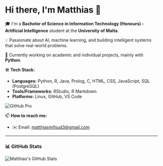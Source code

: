 # Hi there, I'm Matthias 👋

🎓 I'm a **Bachelor of Science in Information Technology (Honours) - Artificial Intelligence** student at the **University of Malta**.

💡 Passionate about AI, machine learning, and building intelligent systems that solve real-world problems.

🔭 Currently working on academic and individual projects, mainly with **Python**.

🛠️ **Tech Stack:**
- **Languages:** Python, R, Java, Prolog, C, HTML, CSS, JavaScript, SQL (PostgreSQL)
- **Tools/Frameworks:** RStudio, R Markdown
- **Platforms:** Linux, GitHub, VS Code

![GitHub Pro](https://img.shields.io/badge/GitHub-Pro-blue?logo=github)

📫 **How to reach me:**
- ✉️ Email: matthiasmifsud3@gmail.com

---

### 📊 GitHub Stats

![Matthias's GitHub Stats](https://github-readme-stats.vercel.app/api?username=**your-github-username**&show_icons=true&theme=radical)
